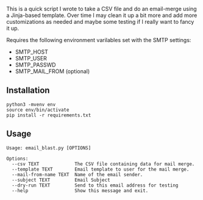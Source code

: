 This is a quick script I wrote to take a CSV file and do an email-merge using a Jinja-based template.  Over time I may clean it up a bit more and add more customizations as needed and maybe some testing if I really want to fancy it up.

Requires the following environment varilables set with the SMTP settings:

* SMTP_HOST
* SMTP_USER
* SMTP_PASSWD
* SMTP_MAIL_FROM (optional)

## Installation

```
python3 -mvenv env
source env/bin/activate
pip install -r requirements.txt
```

## Usage

```
Usage: email_blast.py [OPTIONS]

Options:
  --csv TEXT             The CSV file containing data for mail merge.
  --template TEXT        Email template to user for the mail merge.
  --mail-from-name TEXT  Name of the email sender.
  --subject TEXT         Email Subject
  --dry-run TEXT         Send to this email address for testing
  --help                 Show this message and exit.
 ```

